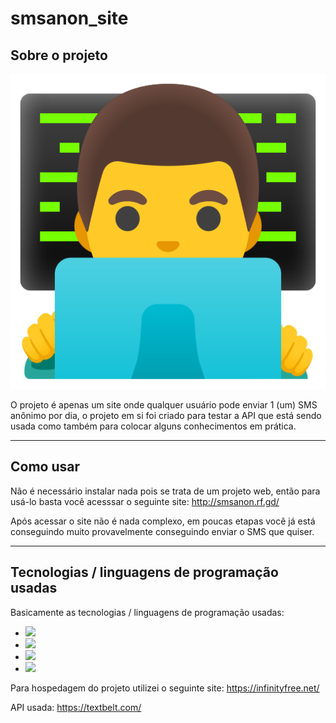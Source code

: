 # smsanon_site
## Sobre o projeto

<div style="text-align:center"><img src="img/icon.png"/></div>

O projeto é apenas um site onde qualquer usuário pode enviar 1 (um) SMS anônimo por dia, o projeto em si foi criado para testar a API que está sendo usada como também para colocar alguns conhecimentos em prática.

--------------

## Como usar

Não é necessário instalar nada pois se trata de um projeto web, então para usá-lo basta você acesssar o seguinte site: http://smsanon.rf.gd/

Após acessar o site não é nada complexo, em poucas etapas você já está conseguindo muito provavelmente conseguindo enviar o SMS que quiser.

-------------

## Tecnologias / linguagens de programação usadas

Basicamente as tecnologias / linguagens de programação usadas:

- <img src="https://img.shields.io/badge/html5%20-%23E34F26.svg?&style=for-the-badge&logo=html5&logoColor=white"> 

- <img src="https://img.shields.io/badge/css3%20-%231572B6.svg?&style=for-the-badge&logo=css3&logoColor=white"/> 

- <img src="https://img.shields.io/badge/javascript%20-%23323330.svg?&style=for-the-badge&logo=javascript&logoColor=%23F7DF1E"> 

- <img src="https://img.shields.io/badge/php-%23777BB4.svg?&style=for-the-badge&logo=php&logoColor=white"> 


Para hospedagem do projeto utilizei o seguinte site: https://infinityfree.net/

API usada: https://textbelt.com/